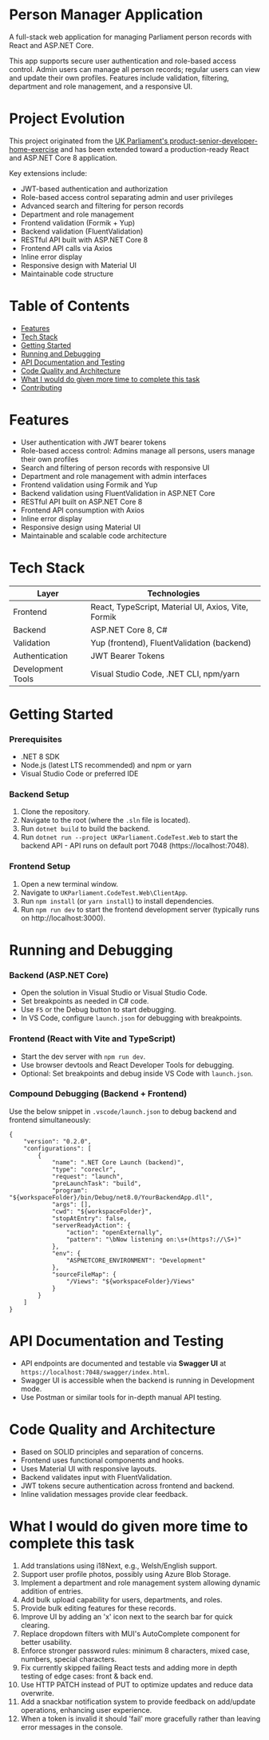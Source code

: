 # Person Manager Application

A full-stack web application for managing Parliament person records with React and ASP.NET Core.

This app supports secure user authentication and role-based access control. Admin users can manage all person records; regular users can view and update their own profiles. Features include validation, filtering, department and role management, and a responsive UI.

# Project Evolution

This project originated from the [UK Parliament's product-senior-developer-home-exercise](https://github.com/ukparliament/product-senior-developer-home-exercise) and has been extended toward a production-ready React and ASP.NET Core 8 application.

Key extensions include:

- JWT-based authentication and authorization
- Role-based access control separating admin and user privileges
- Advanced search and filtering for person records
- Department and role management
- Frontend validation (Formik + Yup)
- Backend validation (FluentValidation)
- RESTful API built with ASP.NET Core 8
- Frontend API calls via Axios
- Inline error display
- Responsive design with Material UI
- Maintainable code structure

# Table of Contents

- [Features](#features)
- [Tech Stack](#tech-stack)
- [Getting Started](#getting-started)
- [Running and Debugging](#running-and-debugging)
- [API Documentation and Testing](#api-documentation-and-testing)
- [Code Quality and Architecture](#code-quality-and-architecture)
- [What I would do given more time to complete this task](#what-i-would-do-given-more-time-to-complete-this-task)
- [Contributing](#contributing)

# Features

- User authentication with JWT bearer tokens
- Role-based access control: Admins manage all persons, users manage their own profiles
- Search and filtering of person records with responsive UI
- Department and role management with admin interfaces
- Frontend validation using Formik and Yup
- Backend validation using FluentValidation in ASP.NET Core
- RESTful API built on ASP.NET Core 8
- Frontend API consumption with Axios
- Inline error display
- Responsive design using Material UI
- Maintainable and scalable code architecture

# Tech Stack

| Layer             | Technologies                                        |
| ----------------- | --------------------------------------------------- |
| Frontend          | React, TypeScript, Material UI, Axios, Vite, Formik |
| Backend           | ASP.NET Core 8, C#                                  |
| Validation        | Yup (frontend), FluentValidation (backend)          |
| Authentication    | JWT Bearer Tokens                                   |
| Development Tools | Visual Studio Code, .NET CLI, npm/yarn              |

# Getting Started

### Prerequisites

- .NET 8 SDK
- Node.js (latest LTS recommended) and npm or yarn
- Visual Studio Code or preferred IDE

### Backend Setup

1. Clone the repository.
2. Navigate to the root (where the `.sln` file is located).
3. Run `dotnet build` to build the backend.
4. Run `dotnet run --project UKParliament.CodeTest.Web` to start the backend API - API runs on default port 7048 (https://localhost:7048).

### Frontend Setup

1. Open a new terminal window.
2. Navigate to `UKParliament.CodeTest.Web\ClientApp`.
3. Run `npm install` (or `yarn install`) to install dependencies.
4. Run `npm run dev` to start the frontend development server (typically runs on http://localhost:3000).

# Running and Debugging

### Backend (ASP.NET Core)

- Open the solution in Visual Studio or Visual Studio Code.
- Set breakpoints as needed in C# code.
- Use `F5` or the Debug button to start debugging.
- In VS Code, configure `launch.json` for debugging with breakpoints.

### Frontend (React with Vite and TypeScript)

- Start the dev server with `npm run dev`.
- Use browser devtools and React Developer Tools for debugging.
- Optional: Set breakpoints and debug inside VS Code with `launch.json`.

### Compound Debugging (Backend + Frontend)

Use the below snippet in `.vscode/launch.json` to debug backend and frontend simultaneously:

```
{
    "version": "0.2.0",
    "configurations": [
        {
            "name": ".NET Core Launch (backend)",
            "type": "coreclr",
            "request": "launch",
            "preLaunchTask": "build",
            "program": "${workspaceFolder}/bin/Debug/net8.0/YourBackendApp.dll",
            "args": [],
            "cwd": "${workspaceFolder}",
            "stopAtEntry": false,
            "serverReadyAction": {
                "action": "openExternally",
                "pattern": "\bNow listening on:\s+(https?://\S+)"
            },
            "env": {
                "ASPNETCORE_ENVIRONMENT": "Development"
            },
            "sourceFileMap": {
                "/Views": "${workspaceFolder}/Views"
            }
        }
    ]
}
```

# API Documentation and Testing

- API endpoints are documented and testable via **Swagger UI** at `https://localhost:7048/swagger/index.html`.
- Swagger UI is accessible when the backend is running in Development mode.
- Use Postman or similar tools for in-depth manual API testing.

# Code Quality and Architecture

- Based on SOLID principles and separation of concerns.
- Frontend uses functional components and hooks.
- Uses Material UI with responsive layouts.
- Backend validates input with FluentValidation.
- JWT tokens secure authentication across frontend and backend.
- Inline validation messages provide clear feedback.

# What I would do given more time to complete this task

1. Add translations using i18Next, e.g., Welsh/English support.
2. Support user profile photos, possibly using Azure Blob Storage.
3. Implement a department and role management system allowing dynamic addition of entries.
4. Add bulk upload capability for users, departments, and roles.
5. Provide bulk editing features for these records.
6. Improve UI by adding an 'x' icon next to the search bar for quick clearing.
7. Replace dropdown filters with MUI's AutoComplete component for better usability.
8. Enforce stronger password rules: minimum 8 characters, mixed case, numbers, special characters.
9. Fix currently skipped failing React tests and adding more in depth testing of edge cases: front & back end.
10. Use HTTP PATCH instead of PUT to optimize updates and reduce data overwrite.
11. Add a snackbar notification system to provide feedback on add/update operations, enhancing user experience.
12. When a token is invalid it should 'fail' more gracefully rather than leaving error messages in the console.
